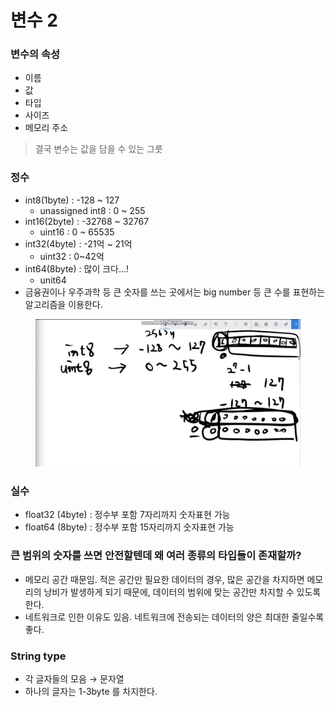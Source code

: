 # 변수 2

### 변수의 속성

* 이름
* 값
* 타입
* 사이즈
* 메모리 주소

> 결국 변수는 값을 담을 수 있는 그릇

### 정수

* int8(1byte) : -128 \~ 127
  * unassigned int8 : 0 \~ 255
* int16(2byte) : -32768 \~ 32767
  * uint16 : 0 \~ 65535
* int32(4byte) : -21억 \~ 21억
  * uint32 : 0\~42억
* int64(8byte) : 많이 크다…!
  * unit64
* 금융권이나 우주과학 등 큰 숫자를 쓰는 곳에서는 big number 등 큰 수를 표현하는 알고리즘을 이용한다.

<figure><img src="../../.gitbook/assets/image (1).png" alt=""><figcaption></figcaption></figure>

### 실수

* float32 (4byte) : 정수부 포함 7자리까지 숫자표현 가능
* float64 (8byte) : 정수부 포함 15자리까지 숫자표현 가능

### 큰 범위의 숫자를 쓰면 안전할텐데 왜 여러 종류의 타입들이 존재할까?

* 메모리 공간 때문임. 적은 공간만 필요한 데이터의 경우, 많은 공간을 차지하면 메모리의 낭비가 발생하게 되기 때문에, 데이터의 범위에 맞는 공간만 차지할 수 있도록 한다.
* 네트워크로 인한 이유도 있음. 네트워크에 전송되는 데이터의 양은 최대한 줄일수록 좋다.

### String type

* 각 글자들의 모음 → 문자열
* 하나의 글자는 1-3byte 를 차지한다.
